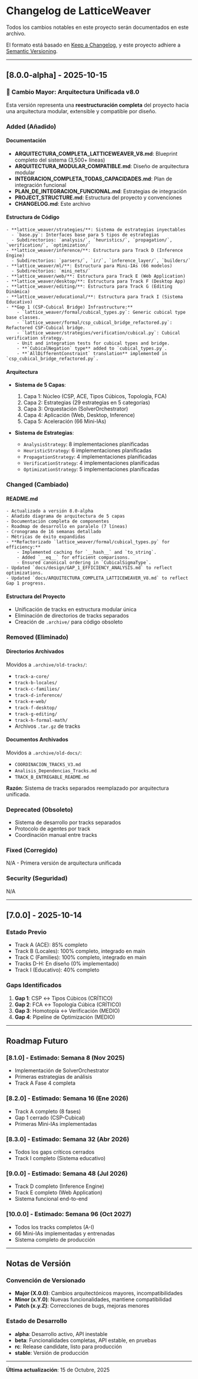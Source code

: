# Changelog de LatticeWeaver

Todos los cambios notables en este proyecto serán documentados en este archivo.

El formato está basado en [Keep a Changelog](https://keepachangelog.com/es-ES/1.0.0/),
y este proyecto adhiere a [Semantic Versioning](https://semver.org/lang/es/).

---

## [8.0.0-alpha] - 2025-10-15

### 🎯 Cambio Mayor: Arquitectura Unificada v8.0

Esta versión representa una **reestructuración completa** del proyecto hacia una arquitectura modular, extensible y compatible por diseño.

### Added (Añadido)

#### Documentación
- **ARQUITECTURA_COMPLETA_LATTICEWEAVER_V8.md**: Blueprint completo del sistema (3,500+ líneas)
- **ARQUITECTURA_MODULAR_COMPATIBLE.md**: Diseño de arquitectura modular
- **INTEGRACION_COMPLETA_TODAS_CAPACIDADES.md**: Plan de integración funcional
- **PLAN_DE_INTEGRACION_FUNCIONAL.md**: Estrategias de integración
- **PROJECT_STRUCTURE.md**: Estructura del proyecto y convenciones
- **CHANGELOG.md**: Este archivo

#### Estructura de Código
	- **lattice_weaver/strategies/**: Sistema de estrategias inyectables
	  - `base.py`: Interfaces base para 5 tipos de estrategias
	  - Subdirectorios: `analysis/`, `heuristics/`, `propagation/`, `verification/`, `optimization/`
	- **lattice_weaver/inference/**: Estructura para Track D (Inference Engine)
	  - Subdirectorios: `parsers/`, `ir/`, `inference_layer/`, `builders/`
	- **lattice_weaver/ml/**: Estructura para Mini-IAs (66 modelos)
	  - Subdirectorios: `mini_nets/`
	- **lattice_weaver/web/**: Estructura para Track E (Web Application)
	- **lattice_weaver/desktop/**: Estructura para Track F (Desktop App)
	- **lattice_weaver/editing/**: Estructura para Track G (Editing Dinámica)
	- **lattice_weaver/educational/**: Estructura para Track I (Sistema Educativo)
	- **Gap 1 (CSP-Cubical Bridge) Infrastructure:**
	    - `lattice_weaver/formal/cubical_types.py`: Generic cubical type base classes.
	    - `lattice_weaver/formal/csp_cubical_bridge_refactored.py`: Refactored CSP-Cubical bridge.
	    - `lattice_weaver/strategies/verification/cubical.py`: Cubical verification strategy.
	    - Unit and integration tests for cubical types and bridge.
	    - **`CubicalNegation` type** added to `cubical_types.py`.
	    - **`AllDifferentConstraint` translation** implemented in `csp_cubical_bridge_refactored.py`.

#### Arquitectura
- **Sistema de 5 Capas**:
  1. Capa 1: Núcleo (CSP, ACE, Tipos Cúbicos, Topología, FCA)
  2. Capa 2: Estrategias (29 estrategias en 5 categorías)
  3. Capa 3: Orquestación (SolverOrchestrator)
  4. Capa 4: Aplicación (Web, Desktop, Inference)
  5. Capa 5: Aceleración (66 Mini-IAs)

- **Sistema de Estrategias**:
  - `AnalysisStrategy`: 8 implementaciones planificadas
  - `HeuristicStrategy`: 6 implementaciones planificadas
  - `PropagationStrategy`: 4 implementaciones planificadas
  - `VerificationStrategy`: 4 implementaciones planificadas
  - `OptimizationStrategy`: 5 implementaciones planificadas

### Changed (Cambiado)

#### README.md
	- Actualizado a versión 8.0-alpha
	- Añadido diagrama de arquitectura de 5 capas
	- Documentación completa de componentes
	- Roadmap de desarrollo en paralelo (7 líneas)
	- Cronograma de 16 semanas detallado
	- Métricas de éxito expandidas
	- **Refactorizado `lattice_weaver/formal/cubical_types.py` for efficiency:**
	    - Implemented caching for `__hash__` and `to_string`.
	    - Added `__eq__` for efficient comparisons.
	    - Ensured canonical ordering in `CubicalSigmaType`.
	- Updated `docs/design/GAP_1_EFFICIENCY_ANALYSIS.md` to reflect optimizations.
	- Updated `docs/ARQUITECTURA_COMPLETA_LATTICEWEAVER_V8.md` to reflect Gap 1 progress.

#### Estructura del Proyecto
- Unificación de tracks en estructura modular única
- Eliminación de directorios de tracks separados
- Creación de `.archive/` para código obsoleto

### Removed (Eliminado)

#### Directorios Archivados
Movidos a `.archive/old-tracks/`:
- `track-a-core/`
- `track-b-locales/`
- `track-c-families/`
- `track-d-inference/`
- `track-e-web/`
- `track-f-desktop/`
- `track-g-editing/`
- `track-h-formal-math/`
- Archivos `.tar.gz` de tracks

#### Documentos Archivados
Movidos a `.archive/old-docs/`:
- `COORDINACION_TRACKS_V3.md`
- `Analisis_Dependencias_Tracks.md`
- `TRACK_B_ENTREGABLE_README.md`

**Razón**: Sistema de tracks separados reemplazado por arquitectura unificada.

### Deprecated (Obsoleto)

- Sistema de desarrollo por tracks separados
- Protocolo de agentes por track
- Coordinación manual entre tracks

### Fixed (Corregido)

N/A - Primera versión de arquitectura unificada

### Security (Seguridad)

N/A

---

## [7.0.0] - 2025-10-14

### Estado Previo

- Track A (ACE): 85% completo
- Track B (Locales): 100% completo, integrado en main
- Track C (Families): 100% completo, integrado en main
- Tracks D-H: En diseño (0% implementado)
- Track I (Educativo): 40% completo

### Gaps Identificados

1. **Gap 1**: CSP ↔ Tipos Cúbicos (CRÍTICO)
2. **Gap 2**: FCA ↔ Topología Cúbica (CRÍTICO)
3. **Gap 3**: Homotopía ↔ Verificación (MEDIO)
4. **Gap 4**: Pipeline de Optimización (MEDIO)

---

## Roadmap Futuro

### [8.1.0] - Estimado: Semana 8 (Nov 2025)
- Implementación de SolverOrchestrator
- Primeras estrategias de análisis
- Track A Fase 4 completa

### [8.2.0] - Estimado: Semana 16 (Ene 2026)
- Track A completo (8 fases)
- Gap 1 cerrado (CSP-Cubical)
- Primeras Mini-IAs implementadas

### [8.3.0] - Estimado: Semana 32 (Abr 2026)
- Todos los gaps críticos cerrados
- Track I completo (Sistema educativo)

### [9.0.0] - Estimado: Semana 48 (Jul 2026)
- Track D completo (Inference Engine)
- Track E completo (Web Application)
- Sistema funcional end-to-end

### [10.0.0] - Estimado: Semana 96 (Oct 2027)
- Todos los tracks completos (A-I)
- 66 Mini-IAs implementadas y entrenadas
- Sistema completo de producción

---

## Notas de Versión

### Convención de Versionado

- **Major (X.0.0)**: Cambios arquitectónicos mayores, incompatibilidades
- **Minor (x.Y.0)**: Nuevas funcionalidades, mantiene compatibilidad
- **Patch (x.y.Z)**: Correcciones de bugs, mejoras menores

### Estado de Desarrollo

- **alpha**: Desarrollo activo, API inestable
- **beta**: Funcionalidades completas, API estable, en pruebas
- **rc**: Release candidate, listo para producción
- **stable**: Versión de producción

---

**Última actualización**: 15 de Octubre, 2025

